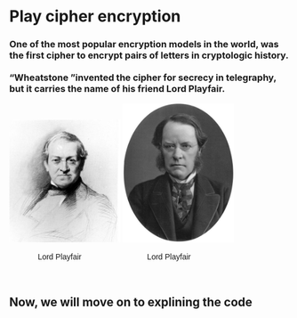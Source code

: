 
</head>
<body><div>
        <h1>Play cipher encryption</h1>
        <h3>One of the most popular encryption models in the world, was the first cipher to encrypt pairs of letters in cryptologic history. <br> 
            <br> <q>Wheatstone </q>invented the cipher for secrecy in telegraphy, but it carries the name of his friend Lord Playfair. </h3>
            <img src="440px-Wheatstone_Charles_drawing_1868.jpg" alt="Wheatstone" width="200" >
             <img src="Lyon_Playfair.jpg" alt="Lyon_Playfair" width="200" >
            <p style="margin-right:100px;">     &nbsp;&nbsp;&nbsp;&nbsp;&nbsp;&nbsp;&nbsp;&nbsp;&nbsp;&nbsp;&nbsp;&nbsp;<span style="font-family: 'Franklin Gothic Medium', 'Arial Narrow', Arial, sans-serif;"> Lord Playfair</span>  &nbsp;&nbsp;&nbsp;&nbsp;&nbsp;&nbsp;&nbsp;&nbsp;&nbsp;&nbsp;&nbsp;&nbsp;&nbsp;&nbsp;&nbsp;&nbsp;&nbsp;&nbsp;&nbsp;&nbsp;&nbsp;&nbsp;&nbsp;&nbsp;&nbsp;&nbsp;&nbsp;&nbsp; <span style="font-family: 'Franklin Gothic Medium', 'Arial Narrow', Arial, sans-serif;"> Lord Playfair </span> </p>
        </div>
        <br>
        <h2>Now, we will move on to explining the code</h2>
    </div>
</body>
</html>
